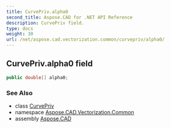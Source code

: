 ```yaml
---
title: CurvePriv.alpha0
second_title: Aspose.CAD for .NET API Reference
description: CurvePriv field. 
type: docs
weight: 30
url: /net/aspose.cad.vectorization.common/curvepriv/alpha0/
---
```

## CurvePriv.alpha0 field

```csharp
public double[] alpha0;
```

### See Also

* class [CurvePriv](../)
* namespace [Aspose.CAD.Vectorization.Common](../../curvepriv/)
* assembly [Aspose.CAD](../../../)


